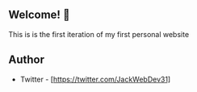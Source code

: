 
## Welcome! 👋

This is is the first iteration of my first personal website

## Author

- Twitter - [https://twitter.com/JackWebDev31]
